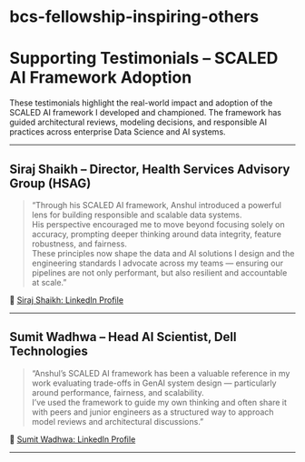 # bcs-fellowship-inspiring-others

# Supporting Testimonials – SCALED AI Framework Adoption

These testimonials highlight the real-world impact and adoption of the SCALED AI framework I developed and championed. The framework has guided architectural reviews, modeling decisions, and responsible AI practices across enterprise Data Science and AI systems.

---

## Siraj Shaikh – Director, Health Services Advisory Group (HSAG)

> “Through his SCALED AI framework, Anshul introduced a powerful lens for building responsible and scalable data systems.  
> His perspective encouraged me to move beyond focusing solely on accuracy, prompting deeper thinking around data integrity, feature robustness, and fairness.  
> These principles now shape the data and AI solutions I design and the engineering standards I advocate across my teams — ensuring our pipelines are not only performant, but also resilient and accountable at scale.”

🔗 [Siraj Shaikh: LinkedIn Profile](https://www.linkedin.com/in/siraj-shaik-14206783/)

---

## Sumit Wadhwa – Head AI Scientist, Dell Technologies

> “Anshul’s SCALED AI framework has been a valuable reference in my work evaluating trade-offs in GenAI system design — particularly around performance, fairness, and scalability.  
> I’ve used the framework to guide my own thinking and often share it with peers and junior engineers as a structured way to approach model reviews and architectural discussions.”

🔗 [Sumit Wadhwa: LinkedIn Profile](https://www.linkedin.com/in/sumit-wadhwa-a605a412/)

---

